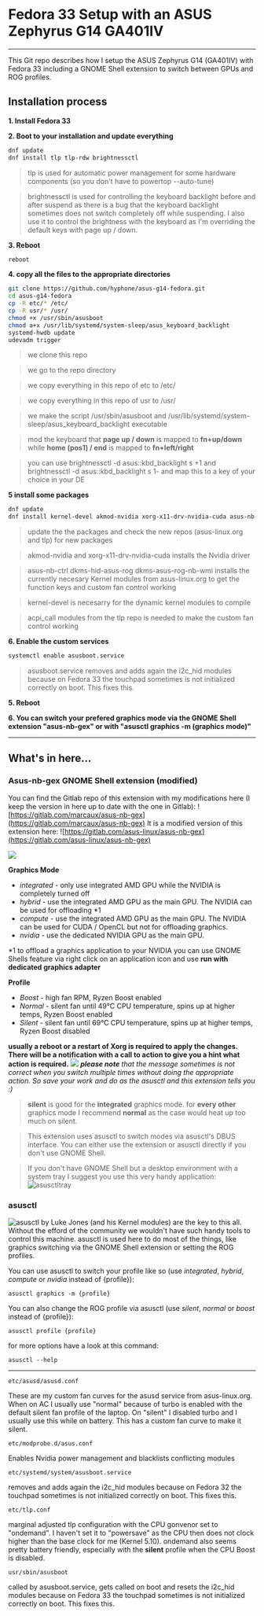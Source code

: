 # Fedora 33 Setup with an ASUS Zephyrus G14 GA401IV

---

This Git repo describes how I setup the ASUS Zephyrus G14 (GA401IV) with Fedora 33 including a GNOME Shell extension to switch between GPUs and ROG profiles.

## Installation process

**1. Install Fedora 33**

**2. Boot to your installation and update everything**

```bash
dnf update
dnf install tlp tlp-rdw brightnessctl
```

> tlp is used for automatic power management for some hardware components (so you don't have to powertop --auto-tune)

> brightnessctl is used for controlling the keyboard backlight before and after suspend as there is a bug that the keyboard backlight sometimes does not switch completely off while suspending. I also use it to control the brightness with the keyboard as I'm overriding the default keys with page up / down.

**3. Reboot**
```bash
reboot
```

**4. copy all the files to the appropriate directories**

```bash
git clone https://github.com/hyphone/asus-g14-fedora.git
cd asus-g14-fedora
cp -R etc/* /etc/
cp -R usr/* /usr/
chmod +x /usr/sbin/asusboot
chmod a+x /usr/lib/systemd/system-sleep/asus_keyboard_backlight
systemd-hwdb update
udevadm trigger
```
> we clone this repo

> we go to the repo directory

> we copy everything in this repo of etc to /etc/

> we copy everything in this repo of usr to /usr/

> we make the script /usr/sbin/asusboot and /usr/lib/systemd/system-sleep/asus_keyboard_backlight executable

> mod the keyboard that **page up / down** is mapped to **fn+up/down** while **home (pos1) / end** is mapped to **fn+left/right**

> you can use brightnessctl -d asus::kbd_backlight s +1 and brightnessctl -d asus::kbd_backlight s 1- and map this to a key of your choice in your DE

**5 install some packages**
```bash
dnf update
dnf install kernel-devel akmod-nvidia xorg-x11-drv-nvidia-cuda asus-nb-ctrl dkms-hid-asus-rog dkms-asus-rog-nb-wmi akmod-acpi_call
```
> update the the packages and check the new repos (asus-linux.org and tlp) for new packages

> akmod-nvidia and xorg-x11-drv-nvidia-cuda installs the Nvidia driver

> asus-nb-ctrl dkms-hid-asus-rog dkms-asus-rog-nb-wmi installs the currently necesary Kernel modules from asus-linux.org to get the function keys and custom fan control working

> kernel-devel is necesarry for the dynamic kernel modules to compile

> acpi_call modules from the tlp repo is needed to make the custom fan control working

**6. Enable the custom services**

```bash
systemctl enable asusboot.service
```

> asusboot.service removes and adds again the i2c_hid modules because on Fedora 33 the touchpad sometimes is not initialized correctly on boot. This fixes this.

**5. Reboot**

**6. You can switch your prefered graphics mode via the GNOME Shell extension "asus-nb-gex" or with "asusctl graphics -m (graphics mode)"**

---

## What's in here...

### Asus-nb-gex GNOME Shell extension (modified)

You can find the Gitlab repo of this extension with my modifications here (I keep the version in here up to date with the one in Gitlab): ![https://gitlab.com/marcaux/asus-nb-gex](https://gitlab.com/marcaux/asus-nb-gex)
It is a modified version of this extension here: ![https://gitlab.com/asus-linux/asus-nb-gex](https://gitlab.com/asus-linux/asus-nb-gex)

![](https://gitlab.com/asus-linux/asus-nb-gex/uploads/e24a7ac93307540c1e34bec335e17a8c/image.png)

**Graphics Mode**

- _integrated_ - only use integrated AMD GPU while the NVIDIA is completely turned off
- _hybrid_ - use the integrated AMD GPU as the main GPU. The NVIDIA can be used for offloading *1
- _compute_ - use the integrated AMD GPU as the main GPU. The NVIDIA can be used for CUDA / OpenCL but not for offloading graphics.
- _nvidia_ - use the dedicated NVIDIA GPU as the main GPU.

*1 to offload a graphics application to your NVIDIA you can use GNOME Shells feature via right click on an application icon and use **run with dedicated graphics adapter**

**Profile**
- _Boost_ - high fan RPM, Ryzen Boost enabled
- _Normal_ - silent fan until 49°C CPU temperature, spins up at higher temps, Ryzen Boost enabled
- _Silent_ - silent fan until 69°C CPU temperature, spins up at higher temps, Ryzen Boost disabled

**usually a reboot or a restart of Xorg is required to apply the changes. There will be a notification with a call to action to give you a hint what action is required.**
![](https://user-images.githubusercontent.com/6410852/106669281-b8d96500-65ab-11eb-9e1e-adbd0126587d.png)
_**please note** that the message sometimes is not correct when you switch multiple times without doing the appropriate action. So save your work and do as the asusctl and this extension tells you :)_

> **silent** is good for the **integrated** graphics mode. for **every other** graphics mode I recommend **normal** as the case would heat up too much on silent.

> This extension uses asusctl to switch modes via asusctl's DBUS interface. You can either use the extension or asusctl directly if you don't use GNOME Shell.

> If you don't have GNOME Shell but a desktop environment with a system tray I suggest you use this very handy application: ![asusctltray](https://github.com/Baldomo/asusctltray/)

### asusctl

![asusctl](https://gitlab.com/asus-linux/asus-nb-ctrl) by Luke Jones (and his Kernel modules) are the key to this all. Without the efford of the community we wouldn't have such handy tools to control this machine. asusctl is used here to do most of the things, like graphics switching via the GNOME Shell extension or setting the ROG profiles.

You can use asusctl to switch your profile like so (use _integrated_, _hybrid_, _compute_ or _nvidia_ instead of {profile}):
```
asusctl graphics -m {profile}
```

You can also change the ROG profile via asusctl (use _silent_, _normal_ or _boost_ instead of {profile}):
```
asusctl profile {profile}
```

for more options have a look at this command:
```
asusctl --help
```

***

```
etc/asusd/asusd.conf
```
These are my custom fan curves for the asusd service from asus-linux.org.
When on AC I usually use "normal" because of turbo is enabled with the default silent fan profile of the laptop.
On "silent" I disabled turbo and I usually use this while on battery. This has a custom fan curve to make it silent.

```
etc/modprobe.d/asus.conf
```
Enables Nvidia power management and blacklists conflicting modules


```
etc/systemd/system/asusboot.service
```
removes and adds again the i2c_hid modules because on Fedora 32 the touchpad sometimes is not initialized correctly on boot. This fixes this.

```
etc/tlp.conf
```
marginal adjusted tlp configuration with the CPU gonvenor set to "ondemand".
I haven't set it to "powersave" as the CPU then does not clock higher than the base clock for me (Kernel 5.10). ondemand also seems pretty battery friendly, especially with the **silent** profile when the CPU Boost is disabled.

```
usr/sbin/asusboot
```
called by asusboot.service, gets called on boot and resets the i2c_hid modules because on Fedora 33 the touchpad sometimes is not initialized correctly on boot. This fixes this.
